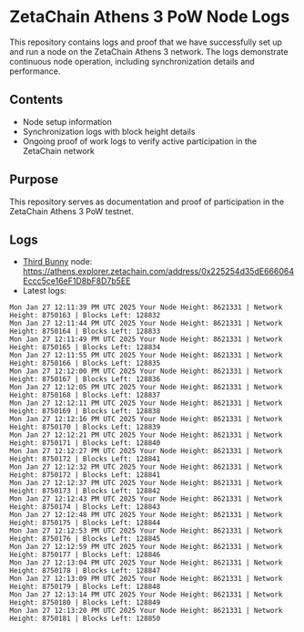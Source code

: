 # ZetaChain Athens 3 PoW Node Logs
This repository contains logs and proof that we have successfully set up and run a node on the ZetaChain Athens 3 network. The logs demonstrate continuous node operation, including synchronization details and performance.

## Contents
- Node setup information
- Synchronization logs with block height details
- Ongoing proof of work logs to verify active participation in the ZetaChain network

## Purpose
This repository serves as documentation and proof of participation in the ZetaChain Athens 3 PoW testnet.

## Logs

- [Third Bunny](https://thirdbunny.xyz/) node: https://athens.explorer.zetachain.com/address/0x225254d35dE666064Eccc5ce16eF1D8bF8D7b5EE
- Latest logs:
```
Mon Jan 27 12:11:39 PM UTC 2025 Your Node Height: 8621331 | Network Height: 8750163 | Blocks Left: 128832
Mon Jan 27 12:11:44 PM UTC 2025 Your Node Height: 8621331 | Network Height: 8750164 | Blocks Left: 128833
Mon Jan 27 12:11:49 PM UTC 2025 Your Node Height: 8621331 | Network Height: 8750165 | Blocks Left: 128834
Mon Jan 27 12:11:55 PM UTC 2025 Your Node Height: 8621331 | Network Height: 8750166 | Blocks Left: 128835
Mon Jan 27 12:12:00 PM UTC 2025 Your Node Height: 8621331 | Network Height: 8750167 | Blocks Left: 128836
Mon Jan 27 12:12:05 PM UTC 2025 Your Node Height: 8621331 | Network Height: 8750168 | Blocks Left: 128837
Mon Jan 27 12:12:11 PM UTC 2025 Your Node Height: 8621331 | Network Height: 8750169 | Blocks Left: 128838
Mon Jan 27 12:12:16 PM UTC 2025 Your Node Height: 8621331 | Network Height: 8750170 | Blocks Left: 128839
Mon Jan 27 12:12:21 PM UTC 2025 Your Node Height: 8621331 | Network Height: 8750171 | Blocks Left: 128840
Mon Jan 27 12:12:27 PM UTC 2025 Your Node Height: 8621331 | Network Height: 8750172 | Blocks Left: 128841
Mon Jan 27 12:12:32 PM UTC 2025 Your Node Height: 8621331 | Network Height: 8750172 | Blocks Left: 128841
Mon Jan 27 12:12:37 PM UTC 2025 Your Node Height: 8621331 | Network Height: 8750173 | Blocks Left: 128842
Mon Jan 27 12:12:43 PM UTC 2025 Your Node Height: 8621331 | Network Height: 8750174 | Blocks Left: 128843
Mon Jan 27 12:12:48 PM UTC 2025 Your Node Height: 8621331 | Network Height: 8750175 | Blocks Left: 128844
Mon Jan 27 12:12:53 PM UTC 2025 Your Node Height: 8621331 | Network Height: 8750176 | Blocks Left: 128845
Mon Jan 27 12:12:59 PM UTC 2025 Your Node Height: 8621331 | Network Height: 8750177 | Blocks Left: 128846
Mon Jan 27 12:13:04 PM UTC 2025 Your Node Height: 8621331 | Network Height: 8750178 | Blocks Left: 128847
Mon Jan 27 12:13:09 PM UTC 2025 Your Node Height: 8621331 | Network Height: 8750179 | Blocks Left: 128848
Mon Jan 27 12:13:14 PM UTC 2025 Your Node Height: 8621331 | Network Height: 8750180 | Blocks Left: 128849
Mon Jan 27 12:13:20 PM UTC 2025 Your Node Height: 8621331 | Network Height: 8750181 | Blocks Left: 128850
```
